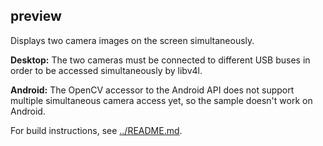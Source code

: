 preview
-------

Displays two camera images on the screen simultaneously.

**Desktop:** The two cameras must be connected to different USB buses in order to be accessed simultaneously by libv4l.

**Android:** The OpenCV accessor to the Android API does not support multiple simultaneous camera access yet, so the sample doesn't work on Android.

For build instructions, see [../README.md](../README.md).

